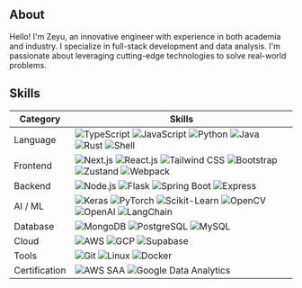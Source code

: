 ## About

Hello! I'm Zeyu, an innovative engineer with experience in both
academia and industry. I specialize in full-stack development and data
analysis. I'm passionate about leveraging cutting-edge technologies to solve real-world problems.

## Skills

| Category      | Skills                                                                                                                                                                                                                                                                                                                                                            |
| ------------- | ----------------------------------------------------------------------------------------------------------------------------------------------------------------------------------------------------------------------------------------------------------------------------------------------------------------------------------------------------------------- |
| Language      | ![TypeScript](https://img.shields.io/badge/TypeScript-3178C6) ![JavaScript](https://img.shields.io/badge/JavaScript-F7DF1E) ![Python](https://img.shields.io/badge/Python-3776AB) ![Java](https://img.shields.io/badge/Java-007396) ![Rust](https://img.shields.io/badge/Rust-B7410E) ![Shell](https://img.shields.io/badge/Shell-4EAA25)                         |
| Frontend      | ![Next.js](https://img.shields.io/badge/Next.js-000000) ![React.js](https://img.shields.io/badge/React.js-61DAFB) ![Tailwind CSS](https://img.shields.io/badge/Tailwind%20CSS-06B6D4) ![Bootstrap](https://img.shields.io/badge/Bootstrap-7952B3) ![Zustand](https://img.shields.io/badge/Zustand-443E38) ![Webpack](https://img.shields.io/badge/Webpack-8DD6F9) |
| Backend       | ![Node.js](https://img.shields.io/badge/Node.js-339933) ![Flask](https://img.shields.io/badge/Flask-000000) ![Spring Boot](https://img.shields.io/badge/Spring%20Boot-6DB33F) ![Express](https://img.shields.io/badge/Express-000000)                                                                                                                             |
| AI / ML       | ![Keras](https://img.shields.io/badge/Keras-D00000) ![PyTorch](https://img.shields.io/badge/PyTorch-EE4C2C) ![Scikit-Learn](https://img.shields.io/badge/Scikit%20Learn-F7931E) ![OpenCV](https://img.shields.io/badge/OpenCV-5C3EE8) ![OpenAI](https://img.shields.io/badge/OpenAI-412991) ![LangChain](https://img.shields.io/badge/LangChain-339933)           |
| Database      | ![MongoDB](https://img.shields.io/badge/MongoDB-47A248) ![PostgreSQL](https://img.shields.io/badge/PostgreSQL-336791) ![MySQL](https://img.shields.io/badge/MySQL-4479A1)                                                                                                                                                                                         |
| Cloud         | ![AWS](https://img.shields.io/badge/AWS-232F3E) ![GCP](https://img.shields.io/badge/Google%20Cloud-4285F4) ![Supabase](https://img.shields.io/badge/Supabase-3ECF8E)                                                                                                                                                                                              |
| Tools         | ![Git](https://img.shields.io/badge/Git-F05032) ![Linux](https://img.shields.io/badge/Linux-FCC624) ![Docker](https://img.shields.io/badge/Docker-2496ED)                                                                                                                                                                                                         |
| Certification | ![AWS SAA](https://img.shields.io/badge/AWS%20Solutions%20Architect%20Associate-232F3E) ![Google Data Analytics](https://img.shields.io/badge/Google%20Data%20Analytics-4285F4)                                                                                                                                                                                   |

<!-- ![GitHub账户信息统计](https://github-stats.ubrong.com/api?username=zeyu-chen&show_icons=true&theme=tokyonight)

![GitHub账户最常用语言](https://github-stats.ubrong.com/api/top-langs/?username=zeyu-chen&layout=compact&theme=tokyonight) -->
